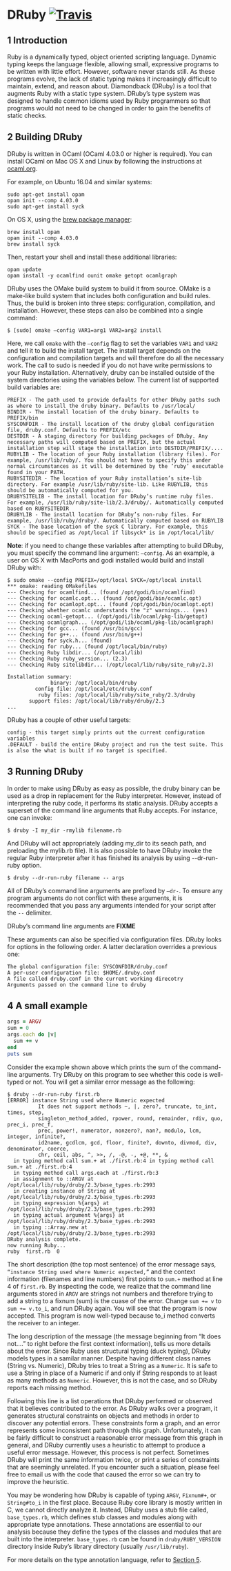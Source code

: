 # DRuby [![Travis](https://img.shields.io/travis/stereobooster/diamondback-ruby.svg)](https://travis-ci.org/stereobooster/diamondback-ruby)

## 1 Introduction

Ruby is a dynamically typed, object oriented scripting language. Dynamic typing keeps the language flexible, allowing small, expressive programs to be written with little effort. However, software never stands still. As these programs evolve, the lack of static typing makes it increasingly difficult to maintain, extend, and reason about. Diamondback (DRuby) is a tool that augments Ruby with a static type system. DRuby’s type system was designed to handle common idioms used by Ruby programmers so that programs would not need to be changed in order to gain the benefits of static checks.

## 2 Building DRuby

DRuby is written in OCaml (OCaml 4.03.0 or higher is required). You can install OCaml on Mac OS X and Linux by following the instructions at [ocaml.org](https://ocaml.org/docs/install.html).

For example, on Ubuntu 16.04 and similar systems:

```
sudo apt-get install opam
opam init --comp 4.03.0
sudo apt-get install syck
```

On OS X, using the [brew package manager](http://brew.sh/):

```
brew install opam
opam init --comp 4.03.0
brew install syck
```

Then, restart your shell and install these additional libraries:

```
opam update
opam install -y ocamlfind ounit omake getopt ocamlgraph
```

DRuby uses the OMake build system to build it from source. OMake is a make-like build system that includes both configuration and build rules. Thus, the build is broken into three steps: configuration, compilation, and installation. However, these steps can also be combined into a single command:

```
$ [sudo] omake –config VAR1=arg1 VAR2=arg2 install
```

Here, we call `omake` with the `–config` flag to set the variables `VAR1` and `VAR2` and tell it to build the install target. The install target depends on the configuration and compilation targets and will therefore do all the necessary work. The call to sudo is needed if you do not have write permissions to your Ruby installation. Alternatively, druby can be installed outside of the system directories using the variables below. The current list of supported build variables are:

```
PREFIX - The path used to provide defaults for other DRuby paths such as where to install the druby binary. Defaults to /usr/local/
BINDIR - The install location of the druby binary. Defaults to PREFIX/bin
SYSCONFDIR - The install location of the druby global configuration file, druby.conf. Defaults to PREFIX/etc
DESTDIR - A staging directory for building packages of DRuby. Any necessary paths will computed based on PREFIX, but the actual installation step will stage the installation into DESTDIR/PREFIX/....
RUBYLIB - The location of your Ruby installation (library files). For example, /usr/lib/ruby/. You should not have to specify this under normal circumstances as it will be determined by the ’ruby’ executable found in your PATH.
RUBYSITEDIR - The location of your Ruby installation’s site-lib directory. For example /usr/lib/ruby/site-lib. Like RUBYLIB, this should be automatically computed for you.
DRUBYSITELIB - The install location for DRuby’s runtime ruby files. For example, /usr/lib/ruby/site-lib/2.3/druby/. Automatically computed based on RUBYSITEDIR
DRUBYLIB - The install location for DRuby’s non-ruby files. For example, /usr/lib/ruby/druby/. Automatically computed based on RUBYLIB
SYCK - The base location of the syck C library. For example, this should be specified as /opt/local if libsyck* is in /opt/local/lib/
```

**Note**: if you need to change these variables after attempting to build DRuby, you must specify the command line argument: `–config`. As an example, a user on OS X with MacPorts and godi installed would build and install DRuby with:

```
$ sudo omake --config PREFIX=/opt/local SYCK=/opt/local install
*** omake: reading OMakefiles
--- Checking for ocamlfind... (found /opt/godi/bin/ocamlfind)
--- Checking for ocamlc.opt... (found /opt/godi/bin/ocamlc.opt)
--- Checking for ocamlopt.opt... (found /opt/godi/bin/ocamlopt.opt)
--- Checking whether ocamlc understands the "z" warnings... (yes)
--- Checking ocaml-getopt... (/opt/godi/lib/ocaml/pkg-lib/getopt)
--- Checking ocamlgraph... (/opt/godi/lib/ocaml/pkg-lib/ocamlgraph)
--- Checking for gcc... (found /usr/bin/gcc)
--- Checking for g++... (found /usr/bin/g++)
--- Checking for syck.h... (found)
--- Checking for ruby... (found /opt/local/bin/ruby)
--- Checking Ruby libdir... (/opt/local/lib)
--- Checking Ruby ruby_version... (2.3)
--- Checking Ruby sitelibdir... (/opt/local/lib/ruby/site_ruby/2.3)

Installation summary:
              binary: /opt/local/bin/druby
         config file: /opt/local/etc/druby.conf
          ruby files: /opt/local/lib/ruby/site_ruby/2.3/druby
       support files: /opt/local/lib/ruby/druby/2.3
...
```

DRuby has a couple of other useful targets:

```
config - this target simply prints out the current configuration variables
.DEFAULT - build the entire DRuby project and run the test suite. This is also the what is built if no target is specified.
```

## 3 Running DRuby

In order to make using DRuby as easy as possible, the druby binary can be used as a drop in replacement for the Ruby interpreter. However, instead of interpreting the ruby code, it performs its static analysis. DRuby accepts a superset of the command line arguments that Ruby accepts. For instance, one can invoke:

```
$ druby -I my_dir -rmylib filename.rb
```

And DRuby will act appropriately (adding my_dir to its seach path, and preloading the mylib.rb file). It is also possible to have DRuby invoke the regular Ruby interpreter after it has finished its analysis by using --dr-run-ruby option.

```
$ druby --dr-run-ruby filename -- args
```

All of DRuby’s command line arguments are prefixed by `–dr-`. To ensure any program arguments do not conflict with these arguments, it is recommended that you pass any arguments intended for your script after the `--` delimiter.

DRuby’s command line arguments are **FIXME**

These arguments can also be specified via configuration files. DRuby looks for options in the following order. A latter declaration overrides a previous one:

```
The global configuration file: SYSCONFDIR/druby.conf
A per-user configuration file: $HOME/.druby.conf
A file called druby.conf in the current working direcotry
Arguments passed on the command line to druby
```

## 4 A small example

```ruby
args = ARGV
sum = 0
args.each do |v|
  sum += v
end
puts sum
```

Consider the example shown above which prints the sum of the command-line arguments. Try DRuby on this program to see whether this code is well-typed or not. You will get a similar error message as the following:

```
$ druby --dr-run-ruby first.rb
[ERROR] instance String used where Numeric expected
          It does not support methods ~, |, zero?, truncate, to_int, times, step,
          singleton_method_added, rpower, round, remainder, rdiv, quo, prec_i, prec_f,
          prec, power!, numerator, nonzero?, nan?, modulo, lcm, integer, infinite?,
          id2name, gcdlcm, gcd, floor, finite?, downto, divmod, div, denominator, coerce,
          chr, ceil, abs, ^, >>, /, -@, -, +@, **, &
  in typing method call sum.+ at ./first.rb:4 in typing method call sum.+ at ./first.rb:4
  in typing method call args.each at ./first.rb:3
  in assignment to ::ARGV at /opt/local/lib/ruby/druby/2.3/base_types.rb:2993
  in creating instance of String at /opt/local/lib/ruby/druby/2.3/base_types.rb:2993
  in typing expression %{args} at /opt/local/lib/ruby/druby/2.3/base_types.rb:2993
  in typing actual argument %{args} at /opt/local/lib/ruby/druby/2.3/base_types.rb:2993
  in typing ::Array.new at /opt/local/lib/ruby/druby/2.3/base_types.rb:2993
DRuby analysis complete.
now running Ruby...
ruby  first.rb  0
```

The short description (the top most sentence) of the error message says, `“instance String used where Numeric expected,”` and the context information (filenames and line numbers) first points to `sum.+` method at line 4 of `first.rb`. By inspecting the code, we realize that the command line arguments stored in `ARGV` are strings not numbers and therefore trying to add a string to a fixnum (sum) is the cuase of the error. Change `sum += v` to `sum += v.to_i`, and run DRuby again. You will see that the program is now accepted. This program is now well-typed because to_i method converts the receiver to an integer.

The long description of the message (the message beginning from “It does not....” to right before the first context information), tells us more details about the error. Since Ruby uses structural typing (duck typing), DRuby models types in a samilar manner. Despite having different class names (String vs. Numeric), DRuby tries to treat a String as a `Numeric`. It is safe to use a String in place of a Numeric if and only if String responds to at least as many methods as `Numeric`. However, this is not the case, and so DRuby reports each missing method.

Following this line is a list operations that DRuby performed or observed that it believes contributed to the error. As DRuby walks over a program, it generates structural constraints on objects and methods in order to discover any potential errors. These constraints form a graph, and an error represents some inconsistent path through this graph. Unfortunately, it can be fairly difficult to construct a reasonable error message from this graph in general, and DRuby currently uses a heuristic to attempt to produce a useful error message. However, this process is not perfect. Sometimes DRuby will print the same information twice, or print a series of constraints that are seemingly unrelated. If you encounter such a situation, please feel free to email us with the code that caused the error so we can try to improve the heuristic.

You may be wondering how DRuby is capable of typing `ARGV`, `Fixnum#+`, or `String#to_i` in the first place. Because Ruby core library is mostly written in C, we cannot directly analyze it. Instead, DRuby uses a stub file called, `base_types.rb`, which defines stub classes and modules along with appropriate type annotations. These annotations are essential to our analysis because they define the types of the classes and modules that are built into the interpreter. `base_types.rb` can be found in `druby/RUBY_VERSION` directory inside Ruby’s library directory (usually `/usr/lib/ruby`).

For more details on the type annotation language, refer to [Section 5](http://www.cs.umd.edu/projects/PL/druby/manual/manual.html#x1-100005).

